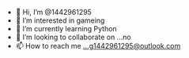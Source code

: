 - 👋 Hi, I’m @1442961295
- 👀 I’m interested in gameing
- 🌱 I’m currently learning Python
- 💞️ I’m looking to collaborate on ...no
- 📫 How to reach me ...g1442961295@outlook.com

<!---
1442961295/1442961295 is a ✨ special ✨ repository because its `README.md` (this file) appears on your GitHub profile.
You can click the Preview link to take a look at your changes.
--->
